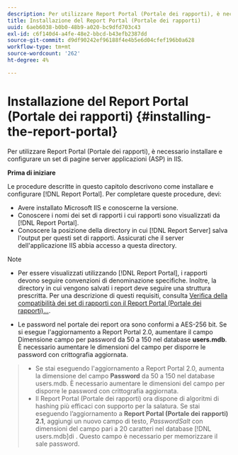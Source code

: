 ```yaml
---
description: Per utilizzare Report Portal (Portale dei rapporti), è necessario installare e configurare un set di pagine server applicazioni (ASP) in IIS.
title: Installazione del Report Portal (Portale dei rapporti)
uuid: 6aeb6038-b0b0-48b9-a020-bc9dfd703c43
exl-id: c6f140d4-a4fe-48e2-bbcd-b43efb2387dd
source-git-commit: d9df90242ef96188f4e4b5e6d04cfef196b0a628
workflow-type: tm+mt
source-wordcount: '262'
ht-degree: 4%

---
```


# Installazione del Report Portal (Portale dei rapporti) {#installing-the-report-portal}

Per utilizzare Report Portal (Portale dei rapporti), è necessario installare e configurare un set di pagine server applicazioni (ASP) in IIS.

**Prima di iniziare**

Le procedure descritte in questo capitolo descrivono come installare e configurare [!DNL Report Portal]. Per completare queste procedure, devi:

* Avere installato Microsoft IIS e conoscerne la versione.
* Conoscere i nomi dei set di rapporti i cui rapporti sono visualizzati da [!DNL Report Portal].
* Conoscere la posizione della directory in cui [!DNL Report Server] salva l&#39;output per questi set di rapporti. Assicurati che il server dell&#39;applicazione IIS abbia accesso a questa directory.

>[!NOTE]
>
>* Per essere visualizzati utilizzando [!DNL Report Portal], i rapporti devono seguire convenzioni di denominazione specifiche. Inoltre, la directory in cui vengono salvati i report deve seguire una struttura prescritta. Per una descrizione di questi requisiti, consulta [Verifica della compatibilità dei set di rapporti con il Report Portal (Portale dei rapporti)...](../../../home/c-rpt-oview/c-install-rpt-port/c-rpt-port-user-inter.md#section-2b141e5d198a4bbea455699126c24706).
   >
   >
* Le password nel portale dei report ora sono conformi a AES-256 bit. Se si esegue l&#39;aggiornamento a Report Portal 2.0, aumentare il campo Dimensione campo per password da 50 a 150 nel database **users.mdb**. È necessario aumentare le dimensioni del campo per disporre le password con crittografia aggiornata.
>* Se stai eseguendo l&#39;aggiornamento a Report Portal 2.0, aumenta la dimensione del campo **Password** da 50 a 150 nel database users.mdb. È necessario aumentare le dimensioni del campo per disporre le password con crittografia aggiornata.
>* Il Report Portal (Portale dei rapporti) ora dispone di algoritmi di hashing più efficaci con supporto per la salatura. Se stai eseguendo l’aggiornamento a **Report Portal (Portale dei rapporti) 2.1**, aggiungi un nuovo campo di testo, *PasswordSalt* con dimensioni del campo pari a 20 caratteri nel database [!DNL users.mdb]di . Questo campo è necessario per memorizzare il sale password.

>


